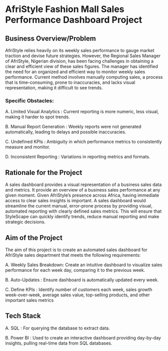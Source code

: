 # AfriStyle Fashion Mall Sales Performance Dashboard Project

## Business Overview/Problem
 AfriStyle relies heavily on its weekly sales performance to gauge market traction and devise future
 strategies. However, the Regional Sales Manager of AfriStyle, Nigerian division, has been facing
 challenges in obtaining a clear and efficient view of these sales figures. 
 The manager has identified the
 need for an organized and efficient way to monitor weekly sales performance. Current method involves
 manually computing sales, a process that is time-consuming, prone to inaccuracies, and lacks visual
 representation, making it difficult to see trends. 

### Specific Obstacles:
 A. 
Limited Visual Analytics
 : Current reporting is more numeric, less visual, making it harder to spot
 trends.
 
 B. 
Manual Report Generation
 : Weekly reports were not generated automatically, leading to delays and
 possible inaccuracies.
 
 C. 
Undefined KPIs
 : Ambiguity in which performance metrics to consistently measure and monitor.
 
 D. 
Inconsistent Reporting
 : Variations in reporting metrics and formats.
 
 ## Rationale for the Project
 A sales dashboard provides a visual representation of a business sales data and metrics. It provide an
 overview of a business sales performance at any given moment.
 Given AfriStyle’s presence across Africa, having immediate access to clear sales insights is important.
 A sales dashboard would streamline the current manual, error-prone process by providing visual,
 automated reporting with clearly defined sales metrics. This will ensure that StyleScape can quickly 
identify trends, reduce manual reporting and make strategic decisions.

## Aim of the Project
 The aim of this project is to create an automated sales dashboard for AfriStyle sales department that
 meets the following requirements:
 
 A. 
Weekly Sales Breakdown: 
Create an intuitive dashboard to visualize sales performance for each week
 day, comparing it to the previous week.
 
 B. 
Auto-Updates
 : Ensure dashboard is automatically updated every week.
 
 C. 
Define KPIs
 : Identify number of customers each week, sales growth week-over-week, average sales
 value, top-selling products, and other important sales metrics

## Tech Stack
A. 
SQL
 : For querying the database to extract data.
 
 B. 
Power BI
 : Used to create an interactive dashboard providing day-by-day insights, pulling real-time
 data from SQL databases.
